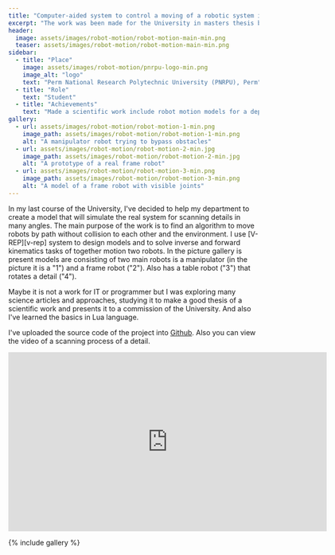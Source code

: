```yaml
---
title: "Computer-aided system to control a moving of a robotic system in an environment with obstacles"
excerpt: "The work was been made for the University in masters thesis by me"
header:
  image: assets/images/robot-motion/robot-motion-main-min.png
  teaser: assets/images/robot-motion/robot-motion-main-min.png
sidebar:
  - title: "Place"
    image: assets/images/robot-motion/pnrpu-logo-min.png
    image_alt: "logo"
    text: "Perm National Research Polytechnic University (PNRPU), Perm"
  - title: "Role"
    text: "Student"
  - title: "Achievements"
    text: "Made a scientific work include robot motion models for a department in University"
gallery:
  - url: assets/images/robot-motion/robot-motion-1-min.png
    image_path: assets/images/robot-motion/robot-motion-1-min.png
    alt: "A manipulator robot trying to bypass obstacles"
  - url: assets/images/robot-motion/robot-motion-2-min.jpg
    image_path: assets/images/robot-motion/robot-motion-2-min.jpg
    alt: "A prototype of a real frame robot"
  - url: assets/images/robot-motion/robot-motion-3-min.png
    image_path: assets/images/robot-motion/robot-motion-3-min.png
    alt: "A model of a frame robot with visible joints"
---
```


In my last course of the University, I've decided to help my department to create a model that will simulate the real system for scanning details in many angles.
The main purpose of the work is to find an algorithm to move robots by path without collision to each other and the environment.
I use [V-REP][v-rep] system to design models and to solve inverse and forward kinematics tasks of together motion two robots.
In the picture gallery is present models are consisting of two main robots is a manipulator (in the picture it is a "1") and a frame robot ("2").
Also has a table robot ("3") that rotates a detail ("4").

Maybe it is not a work for IT or programmer but I was exploring many science articles and approaches,
studying it to make a good thesis of a scientific work and presents it to a commission of the University.
And also I've learned the basics in Lua language.

I've uploaded the source code of the project into [Github](https://github.com/RuslanGainanov/robot-motion).
Also you can view the video of a scanning process of a detail.
<iframe width="640" height="360" src="https://www.youtube-nocookie.com/embed/yxw9i_CwjF0" frameborder="0" allowfullscreen></iframe>

{% include gallery %}
